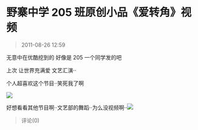 # 野寨中学 205 班原创小品《爱转角》视频

> 2011-08-26 12:59

无意中在优酷挖到的 好像是 205 一个同学发的吧

上次 让世界充满爱 文艺汇演··

个人超喜欢这个节目··笑死我了啊

[![](https://pan.4a1801.life:11443/d/NAS/Qzone_wyf/Blogs/images/B9445CDF)](https://pan.4a1801.life:11443/d/NAS/Qzone_wyf/Blogs/images/B9445CDF)

好想看看其他节目啊··文艺部的舞蹈··为么没视频啊··[![](https://pan.4a1801.life:11443/d/NAS/Qzone_wyf/Blogs/images/13E1FF9C)](https://pan.4a1801.life:11443/d/NAS/Qzone_wyf/Blogs/images/13E1FF9C)

> 评论(0)
